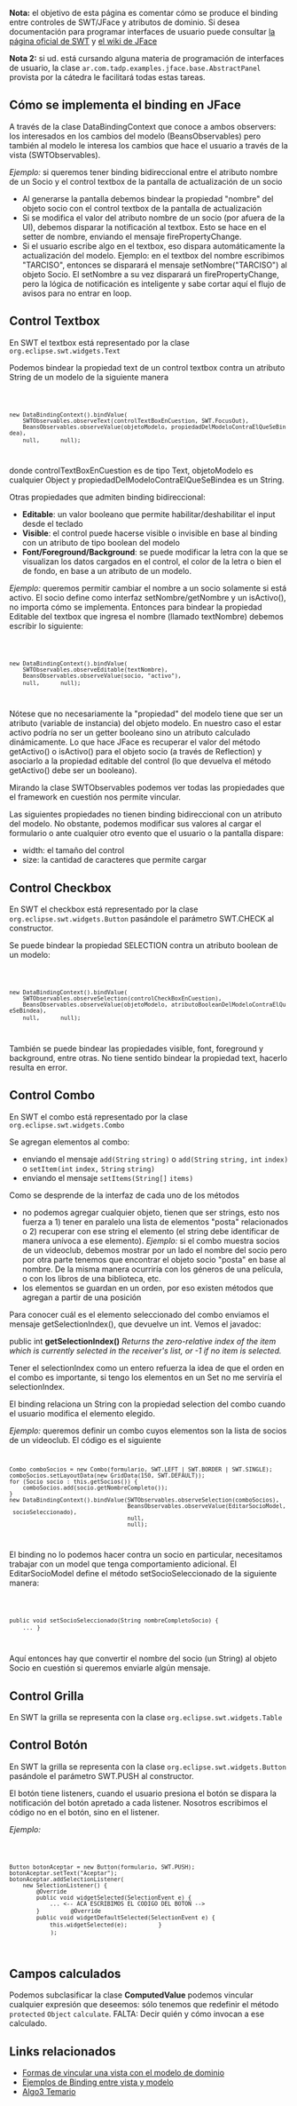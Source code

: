 **Nota:** el objetivo de esta página es comentar cómo se produce el binding entre controles de SWT/JFace y atributos de dominio. Si desea documentación para programar interfaces de usuario puede consultar [la página oficial de SWT](http://www.eclipse.org/swt/) y [el wiki de JFace](http://wiki.eclipse.org/index.php/JFace)

**Nota 2:** si ud. está cursando alguna materia de programación de interfaces de usuario, la clase `ar.com.tadp.examples.jface.base.AbstractPanel`<T> provista por la cátedra le facilitará todas estas tareas.

Cómo se implementa el binding en JFace
--------------------------------------

A través de la clase DataBindingContext que conoce a ambos observers: los interesados en los cambios del modelo (BeansObservables) pero también al modelo le interesa los cambios que hace el usuario a través de la vista (SWTObservables).

*Ejemplo:* si queremos tener binding bidireccional entre el atributo nombre de un Socio y el control textbox de la pantalla de actualización de un socio

-   Al generarse la pantalla debemos bindear la propiedad "nombre" del objeto socio con el control textbox de la pantalla de actualización
-   Si se modifica el valor del atributo nombre de un socio (por afuera de la UI), debemos disparar la notificación al textbox. Esto se hace en el setter de nombre, enviando el mensaje firePropertyChange.
-   Si el usuario escribe algo en el textbox, eso dispara automáticamente la actualización del modelo. Ejemplo: en el textbox del nombre escribimos "TARCISO", entonces se disparará el mensaje setNombre("TARCISO") al objeto Socio. El setNombre a su vez disparará un firePropertyChange, pero la lógica de notificación es inteligente y sabe cortar aquí el flujo de avisos para no entrar en loop.

Control Textbox
---------------

En SWT el textbox está representado por la clase `org.eclipse.swt.widgets.Text`

Podemos bindear la propiedad text de un control textbox contra un atributo String de un modelo de la siguiente manera

<code>

`new DataBindingContext().bindValue(`
`    SWTObservables.observeText(controlTextBoxEnCuestion, SWT.FocusOut), `
`    BeansObservables.observeValue(objetoModelo, propiedadDelModeloContraElQueSeBindea), `
`    null, `
`    null);`

</code> donde controlTextBoxEnCuestion es de tipo Text, objetoModelo es cualquier Object y propiedadDelModeloContraElQueSeBindea es un String.

Otras propiedades que admiten binding bidireccional:

-   **Editable**: un valor booleano que permite habilitar/deshabilitar el input desde el teclado
-   **Visible**: el control puede hacerse visible o invisible en base al binding con un atributo de tipo boolean del modelo
-   **Font/Foreground/Background**: se puede modificar la letra con la que se visualizan los datos cargados en el control, el color de la letra o bien el de fondo, en base a un atributo de un modelo.

*Ejemplo:* queremos permitir cambiar el nombre a un socio solamente si está activo. El socio define como interfaz setNombre/getNombre y un isActivo(), no importa cómo se implementa. Entonces para bindear la propiedad Editable del textbox que ingresa el nombre (llamado textNombre) debemos escribir lo siguiente:

<code>

`new DataBindingContext().bindValue(`
`    SWTObservables.observeEditable(textNombre), `
`    BeansObservables.observeValue(socio, "activo"), `
`    null, `
`    null);`

</code>

Nótese que no necesariamente la "propiedad" del modelo tiene que ser un atributo (variable de instancia) del objeto modelo. En nuestro caso el estar activo podría no ser un getter booleano sino un atributo calculado dinámicamente. Lo que hace JFace es recuperar el valor del método getActivo() o isActivo() para el objeto socio (a través de Reflection) y asociarlo a la propiedad editable del control (lo que devuelva el método getActivo() debe ser un booleano).

Mirando la clase SWTObservables podemos ver todas las propiedades que el framework en cuestión nos permite vincular.

Las siguientes propiedades no tienen binding bidireccional con un atributo del modelo. No obstante, podemos modificar sus valores al cargar el formulario o ante cualquier otro evento que el usuario o la pantalla dispare:

-   width: el tamaño del control
-   size: la cantidad de caracteres que permite cargar

Control Checkbox
----------------

En SWT el checkbox está representado por la clase `org.eclipse.swt.widgets.Button` pasándole el parámetro SWT.CHECK al constructor.

Se puede bindear la propiedad SELECTION contra un atributo boolean de un modelo:

<code>

`new DataBindingContext().bindValue(`
`    SWTObservables.observeSelection(controlCheckBoxEnCuestion), `
`    BeansObservables.observeValue(objetoModelo, atributoBooleanDelModeloContraElQueSeBindea), `
`    null, `
`    null);`

</code>

También se puede bindear las propiedades visible, font, foreground y background, entre otras. No tiene sentido bindear la propiedad text, hacerlo resulta en error.

Control Combo
-------------

En SWT el combo está representado por la clase `org.eclipse.swt.widgets.Combo`

Se agregan elementos al combo:

-   enviando el mensaje `add(String` `string)` o `add(String` `string,` `int` `index)` o `setItem(int` `index,` `String` `string)`
-   enviando el mensaje `setItems(String[]` `items)`

Como se desprende de la interfaz de cada uno de los métodos

-   no podemos agregar cualquier objeto, tienen que ser strings, esto nos fuerza a 1) tener en paralelo una lista de elementos "posta" relacionados o 2) recuperar con ese string el elemento (el string debe identificar de manera unívoca a ese elemento). *Ejemplo:* si el combo muestra socios de un videoclub, debemos mostrar por un lado el nombre del socio pero por otra parte tenemos que encontrar el objeto socio "posta" en base al nombre. De la misma manera ocurriría con los géneros de una película, o con los libros de una biblioteca, etc.
-   los elementos se guardan en un orden, por eso existen métodos que agregan a partir de una posición

Para conocer cuál es el elemento seleccionado del combo enviamos el mensaje getSelectionIndex(), que devuelve un int. Vemos el javadoc:

public int **getSelectionIndex()** *Returns the zero-relative index of the item which is currently selected in the receiver's list, or -1 if no item is selected.*

Tener el selectionIndex como un entero refuerza la idea de que el orden en el combo es importante, si tengo los elementos en un Set no me serviría el selectionIndex.

El binding relaciona un String con la propiedad selection del combo cuando el usuario modifica el elemento elegido.

*Ejemplo:* queremos definir un combo cuyos elementos son la lista de socios de un videoclub. El código es el siguiente <code>

`Combo comboSocios = new Combo(formulario, SWT.LEFT | SWT.BORDER | SWT.SINGLE);`
`comboSocios.setLayoutData(new GridData(150, SWT.DEFAULT));`
`for (Socio socio : this.getSocios()) {`
`    comboSocios.add(socio.getNombreCompleto());`
`}`
`new DataBindingContext().bindValue(SWTObservables.observeSelection(comboSocios), `
`                                   BeansObservables.observeValue(EditarSocioModel, socioSeleccionado), `
`                                   null, `
`                                   null);`

</code>

El binding no lo podemos hacer contra un socio en particular, necesitamos trabajar con un model que tenga comportamiento adicional. El EditarSocioModel define el método setSocioSeleccionado de la siguiente manera:

<code>

`public void setSocioSeleccionado(String nombreCompletoSocio) {`
`    ...`
`}`

</code> Aquí entonces hay que convertir el nombre del socio (un String) al objeto Socio en cuestión si queremos enviarle algún mensaje.

Control Grilla
--------------

En SWT la grilla se representa con la clase `org.eclipse.swt.widgets.Table`

Control Botón
-------------

En SWT la grilla se representa con la clase `org.eclipse.swt.widgets.Button` pasándole el parámetro SWT.PUSH al constructor.

El botón tiene listeners, cuando el usuario presiona el botón se dispara la notificación del botón apretado a cada listener. Nosotros escribimos el código no en el botón, sino en el listener.

*Ejemplo:*

<code>

`Button botonAceptar = new Button(formulario, SWT.PUSH);`
`botonAceptar.setText("Aceptar");`
`botonAceptar.addSelectionListener(`
`    new SelectionListener() {`
`        @Override`
`        public void widgetSelected(SelectionEvent e) {`
`            ... <-- ACA ESCRIBIMOS EL CODIGO DEL BOTON -->`
`        }`
`        @Override`
`        public void widgetDefaultSelected(SelectionEvent e) {`
`            this.widgetSelected(e);`
`        }`
`       `
`    );`

</code>

Campos calculados
-----------------

Podemos subclasificar la clase **ComputedValue** podemos vincular cualquier expresión que deseemos: sólo tenemos que redefinir el método `protected` `Object` `calculate`. FALTA: Decir quién y cómo invocan a ese calculado.

Links relacionados
------------------

-   [Formas de vincular una vista con el modelo de dominio](formas-de-vincular-una-vista-con-el-modelo-de-dominio.html)
-   [Ejemplos de Binding entre vista y modelo](ejemplos-de-binding-entre-vista-y-modelo.html)
-   [Algo3 Temario](algo3-temario.html)

